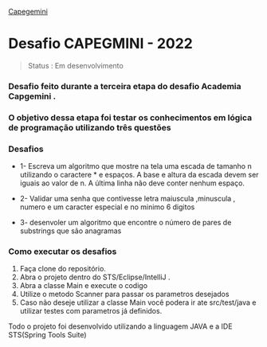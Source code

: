[Capegemini](https://linktoleaders.com/wp-content/uploads/2019/07/Capgemini-lan%C3%A7a-o-primeiro-fundo-de-capital-de-risco-de-tecnologia.jpg)

<h1>Desafio CAPEGMINI - 2022</h1>

> Status : Em desenvolvimento 

### Desafio feito durante a terceira etapa do desafio Academia Capgemini .
### O objetivo dessa etapa foi  testar os conhecimentos em lógica de programação utilizando três questões 



<h3>Desafios </h3>

+ 1- Escreva um algoritmo que mostre na tela uma escada de tamanho n utilizando o caractere *
e espaços. A base e altura da escada devem ser iguais ao valor de n. A última linha não deve conter
nenhum espaço.

+ 2- Validar uma senha que contivesse letra maiuscula ,minuscula , numero e um caracter especial e no minimo 6 digitos

+ 3- desenvoler um algoritmo que encontre o número de pares de substrings que são anagramas
<tr></tr>



<h3>Como executar os desafios</h3>

1. Faça clone do repositório.
2. Abra o projeto dentro do STS/Eclipse/IntelliJ .
3. Abra a classe Main e execute o codigo
4. Utilize o metodo Scanner para passar os parametros desejados 
5. Caso não deseje utilizar a classe Main você podera ir ate src/test/java e utilizar testes com parametros já definidos.


Todo o projeto foi desenvolvido utilizando a linguagem JAVA e a IDE STS(Spring Tools Suite)

